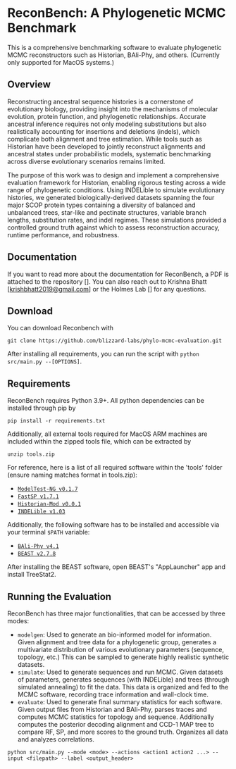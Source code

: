 # ReconBench: A Phylogenetic MCMC Benchmark

This is a comprehensive benchmarking software to evaluate phylogenetic MCMC reconstructors such as Historian, BAli-Phy, and others. (Currently only supported for MacOS systems.)

## Overview
Reconstructing ancestral sequence histories is a cornerstone of evolutionary biology, providing insight into the mechanisms of molecular evolution, protein function, and phylogenetic relationships. Accurate ancestral inference requires not only modeling substitutions but also realistically accounting for insertions and deletions (indels), which complicate both alignment and tree estimation. While tools such as Historian have been developed to jointly reconstruct alignments and ancestral states under probabilistic models, systematic benchmarking across diverse evolutionary scenarios remains limited.  

The purpose of this work was to design and implement a comprehensive evaluation framework for Historian, enabling rigorous testing across a wide range of phylogenetic conditions. Using INDELible to simulate evolutionary histories, we generated biologically-derived datasets spanning the four major SCOP protein types containing a diversity of balanced and unbalanced trees, star-like and pectinate structures, variable branch lengths, substitution rates, and indel regimes. These simulations provided a controlled ground truth against which to assess reconstruction accuracy, runtime performance, and robustness.  


## Documentation
If you want to read more about the documentation for ReconBench, a PDF is attached to the repository [].
You can also reach out to Krishna Bhatt [krishbhatt2019@gmail.com] or the Holmes Lab [] for any questions.

## Download
You can download Reconbench with 
```
git clone https://github.com/blizzard-labs/phylo-mcmc-evaluation.git
```
After installing all requirements, you can run the script with `python src/main.py --[OPTIONS]`.

## Requirements
ReconBench requires Python 3.9+. All python dependencies can be installed through pip by

```
pip install -r requirements.txt
```
Additionally, all external tools required for MacOS ARM machines are included within the zipped tools file, which can be extracted by 

```
unzip tools.zip
```

For reference, here is a list of all required software within the 'tools' folder (ensure naming matches format in tools.zip):
* [`ModelTest-NG v0.1.7`](https://github.com/ddarriba/modeltest/releases/tag/v0.1.7)
* [`FastSP v1.7.1`](https://github.com/smirarab/FastSP)
* [`Historian-Mod v0.0.1`](https://github.com/blizzard-labs/historian-mod)
* [`INDELible v1.03`](https://github.com/evolbioinfo/indelible)

Additionally, the following software has to be installed and accessible via your terminal `$PATH` variable:
* [`BAli-Phy v4.1`](https://www.bali-phy.org/download.php)
* [`BEAST v2.7.8`](https://www.beast2.org/)

After installing the BEAST software, open BEAST's "AppLauncher" app and install TreeStat2.

## Running the Evaluation

ReconBench has three major functionalities, that can be accessed by three modes:
* `modelgen`: Used to generate an bio-informed model for information. Given alignment and tree data for a phylogenetic group, generates a multivariate distribution of various evolutionary parameters (sequence, topology, etc.) This can be sampled to generate highly realistic synthetic datasets.
* `simulate`: Used to generate sequences and run MCMC. Given datasets of parameters, generates sequences (with INDELible) and trees (through simulated annealing) to fit the data. This data is organized and fed to the MCMC software, recording trace information and wall-clock time.
* `evaluate`: Used to generate final summary statistics for each software. Given output files from Historian and BAli-Phy, parses traces and computes MCMC statistics for topology and sequence. Additionally computes the posterior decoding alignment and CCD-1 MAP tree to compare RF, SP, and more scores to the ground truth. Organizes all data and analyzes correlations.

```
python src/main.py --mode <mode> --actions <action1 action2 ...> --input <filepath> --label <output_header>
```